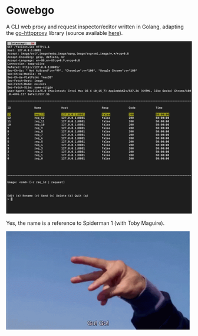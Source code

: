 # Gowebgo
A CLI web proxy and request inspector/editor written in Golang, adapting the [go-httpproxy](https://pkg.go.dev/github.com/go-httpproxy/httpproxy) library (source available [here](https://github.com/go-httpproxy/httpproxy)).

![User Interface](images/ui.png "User Interface")

Yes, the name is a reference to Spiderman 1 (with Toby Maguire).

![Go web go](images/go-web-go.gif "Go web go!")
